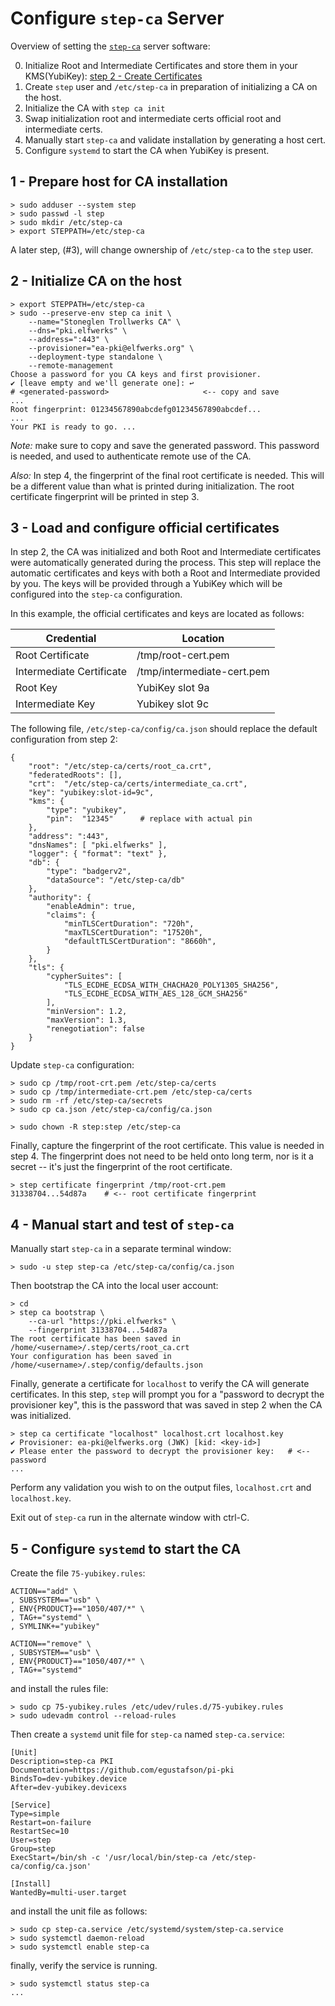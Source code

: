Configure `step-ca` Server
==========================

Overview of setting the
[`step-ca`](https://smallstep.com/docs/step-ca/configuration/) server
software:

0. Initialize Root and Intermediate Certificates and store them in
   your KMS(YubiKey):  [step 2 - Create Certificates](2_ROOT_CA.md)
1. Create `step` user and `/etc/step-ca` in preparation of
   initializing a CA on the host.
2. Initialize the CA with `step ca init`
3. Swap initialization root and intermediate certs official root and
   intermediate certs.
4. Manually start `step-ca` and validate installation by generating a
   host cert.
5. Configure `systemd` to start the CA when YubiKey is present.

1 - Prepare host for CA installation
------------------------------------

```
> sudo adduser --system step
> sudo passwd -l step
> sudo mkdir /etc/step-ca
> export STEPPATH=/etc/step-ca
```

A later step, (#3), will change ownership of `/etc/step-ca` to the
`step` user.


2 - Initialize CA on the host
-----------------------------

```
> export STEPPATH=/etc/step-ca
> sudo --preserve-env step ca init \
    --name="Stoneglen Trollwerks CA" \
    --dns="pki.elfwerks" \
    --address=":443" \
    --provisioner="ea-pki@elfwerks.org" \
    --deployment-type standalone \
    --remote-management
Choose a password for you CA keys and first provisioner.
✔ [leave empty and we'll generate one]: ↩
# <generated-password>                     <-- copy and save
...
Root fingerprint: 01234567890abcdefg01234567890abcdef...
...
Your PKI is ready to go. ...
```

*Note:*  make sure to copy and save the generated password.  This
password is needed, and used to authenticate remote use of the CA.

*Also:* In step 4, the fingerprint of the final root certificate is
needed.  This will be a different value than what is printed during
initialization.  The root certificate fingerprint will be printed in
step 3.


3 - Load and configure official certificates
--------------------------------------------

In step 2, the CA was initialized and both Root and Intermediate
certificates were automatically generated during the process.  This
step will replace the automatic certificates and keys with both a Root
and Intermediate provided by you.  The keys will be provided through a
YubiKey which will be configured into the `step-ca` configuration.

In this example, the official certificates and keys are located as
follows:

| Credential                | Location                   |
| ------------------------- | -------------------------- |
| Root Certificate          | /tmp/root-cert.pem         |
| Intermediate Certificate  | /tmp/intermediate-cert.pem |
| Root Key                  | YubiKey slot 9a            |
| Intermediate Key          | Yubikey slot 9c            |

The following file, `/etc/step-ca/config/ca.json` should replace the
default configuration from step 2:

```
{
    "root": "/etc/step-ca/certs/root_ca.crt",
    "federatedRoots": [],
    "crt":  "/etc/step-ca/certs/intermediate_ca.crt",
    "key": "yubikey:slot-id=9c",
    "kms": {
        "type": "yubikey",
        "pin":  "12345"      # replace with actual pin
    },
    "address": ":443",
    "dnsNames": [ "pki.elfwerks" ],
    "logger": { "format": "text" },
    "db": {
        "type": "badgerv2",
        "dataSource": "/etc/step-ca/db"
    },
    "authority": {
        "enableAdmin": true,
        "claims": {
            "minTLSCertDuration": "720h",
            "maxTLSCertDuration": "17520h",
            "defaultTLSCertDuration": "8660h",
        }
    },
    "tls": {
        "cypherSuites": [
            "TLS_ECDHE_ECDSA_WITH_CHACHA20_POLY1305_SHA256",
            "TLS_ECDHE_ECDSA_WITH_AES_128_GCM_SHA256"
        ],
        "minVersion": 1.2,
        "maxVersion": 1.3,
        "renegotiation": false
    }
}
```

Update `step-ca` configuration:

```
> sudo cp /tmp/root-crt.pem /etc/step-ca/certs
> sudo cp /tmp/intermediate-crt.pem /etc/step-ca/certs
> sudo rm -rf /etc/step-ca/secrets
> sudo cp ca.json /etc/step-ca/config/ca.json

> sudo chown -R step:step /etc/step-ca

```

Finally, capture the fingerprint of the root certificate.  This value
is needed in step 4.  The fingerprint does not need to be held onto
long term, nor is it a secret -- it's just the fingerprint of the root
certificate.

```
> step certificate fingerprint /tmp/root-crt.pem
31338704...54d87a    # <-- root certificate fingerprint
```


4 - Manual start and test of `step-ca`
--------------------------------------

Manually start `step-ca` in a separate terminal window:

```
> sudo -u step step-ca /etc/step-ca/config/ca.json
```

Then bootstrap the CA into the local user account:

```
> cd
> step ca bootstrap \
    --ca-url "https://pki.elfwerks" \
    --fingerprint 31338704...54d87a
The root certificate has been saved in /home/<username>/.step/certs/root_ca.crt
Your configuration has been saved in /home/<username>/.step/config/defaults.json
```

Finally, generate a certificate for `localhost` to verify the CA will
generate certificates.  In this step, `step` will prompt you for a
"password to decrypt the provisioner key", this is the password that
was saved in step 2 when the CA was initialized.

```
> step ca certificate "localhost" localhost.crt localhost.key
✔ Provisioner: ea-pki@elfwerks.org (JWK) [kid: <key-id>]
✔ Please enter the password to decrypt the provisioner key:   # <-- password
...
```

Perform any validation you wish to on the output files,
`localhost.crt` and `localhost.key`.

Exit out of `step-ca` run in the alternate window with ctrl-C.


5 - Configure `systemd` to start the CA
---------------------------------------

Create the file `75-yubikey.rules`:

```
ACTION=="add" \
, SUBSYSTEM=="usb" \
, ENV{PRODUCT}=="1050/407/*" \
, TAG+="systemd" \
, SYMLINK+="yubikey"

ACTION=="remove" \
, SUBSYSTEM=="usb" \
, ENV{PRODUCT}=="1050/407/*" \
, TAG+="systemd"
```

and install the rules file:

```
> sudo cp 75-yubikey.rules /etc/udev/rules.d/75-yubikey.rules
> sudo udevadm control --reload-rules
```

Then create a `systemd` unit file for `step-ca` named `step-ca.service`:

```
[Unit]
Description=step-ca PKI
Documentation=https://github.com/egustafson/pi-pki
BindsTo=dev-yubikey.device
After=dev-yubikey.devicexs

[Service]
Type=simple
Restart=on-failure
RestartSec=10
User=step
Group=step
ExecStart=/bin/sh -c '/usr/local/bin/step-ca /etc/step-ca/config/ca.json'

[Install]
WantedBy=multi-user.target
```

and install the unit file as follows:

```
> sudo cp step-ca.service /etc/systemd/system/step-ca.service
> sudo systemctl daemon-reload
> sudo systemctl enable step-ca
```

finally, verify the service is running.

```
> sudo systemctl status step-ca
...
```
